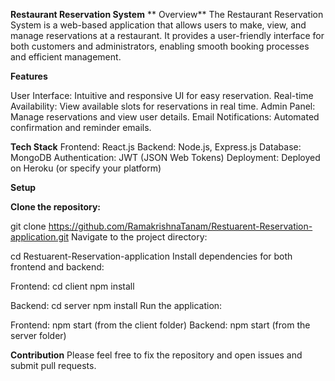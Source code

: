 **Restaurant Reservation System**
**
Overview**
The Restaurant Reservation System is a web-based application that allows users to make, view, and manage reservations at a restaurant. It provides a user-friendly interface for both customers and administrators, enabling smooth booking processes and efficient management.

**Features**

User Interface: Intuitive and responsive UI for easy reservation.
Real-time Availability: View available slots for reservations in real time.
Admin Panel: Manage reservations and view user details.
Email Notifications: Automated confirmation and reminder emails.


**Tech Stack**
Frontend: React.js
Backend: Node.js, Express.js
Database: MongoDB
Authentication: JWT (JSON Web Tokens)
Deployment: Deployed on Heroku (or specify your platform)


**Setup**

**Clone the repository:**

git clone https://github.com/RamakrishnaTanam/Restuarent-Reservation-application.git
Navigate to the project directory:


cd Restuarent-Reservation-application
Install dependencies for both frontend and backend:

Frontend:
cd client
npm install


Backend:
cd server
npm install
Run the application:

Frontend: npm start (from the client folder)
Backend: npm start (from the server folder)

**Contribution**
Please feel free to fix the repository and open issues and submit pull requests.
